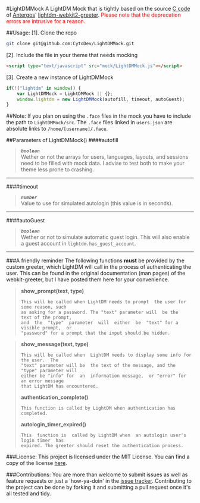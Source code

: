 #LightDMMock
A LightDM Mock that is tightly based on the source [C code](https://github.com/Antergos/web-greeter/blob/before-python/src/webkit2-extension.c) of [Antergos](https://github.com/Antergos)' [lightdm-webkit2-greeter](https://github.com/Antergos/lightdm-webkit2-greeter). <font style="color:red">Please note that the deprecation errors are intrusive for a reason.</font>

##Usage:
 [1]. Clone the repo
````bash
git clone git@github.com:CytoDev/LightDMMock.git
````
 [2]. Include the file in your theme that needs mocking<br>
````html
<script type="text/javascript" src="mock/LightDMMock.js"></script>
````
 [3]. Create a new instance of LightDMMock
````javascript
if(!("lightdm" in window)) {
    var LightDMMock = LightDMMock || {};
    window.lightdm = new LightDMMock(autofill, timeout, autoGuest);
}
````

##Note:
If you plan on using the `.face` files in the mock you have to include the path to `LightDMMock/src`. The `.face` files linked in `users.json` are absolute links to `/home/[username]/.face`.

##Parameters of LightDMMock()
####autofill
> **_`boolean`_**<br>
> Wether or not the arrays for users, languages, layouts, and sessions need to be filled with mock data. I advise to test both to make your theme less prone to crashing.
 ---

####timeout
> **_`number`_**<br>
> Value to use for simulated autologin (this value is in seconds).
 ---

####autoGuest
> **_`boolean`_**<br>
> Wether or not to simulate automatic guest login. This will also enable a guest account in `lightdm.has_guest_account`.
 ---

###A friendly reminder
The following functions __must__ be provided by the custom greeter, which LightDM will call in the process of authenticating the user. This can be found in the original documentation (man pages) of the webkit-greeter, but I have posted them here for your convenience.

> __show\_prompt(text, type)__<br>
> ````
> This will be called when LightDM needs to prompt  the user for some reason, such
> as asking for a password. The "text" parameter will  be the  text of the prompt,
> and  the  "type"  parameter  will  either  be  "text" for a  visible prompt,  or
> "password" for a prompt that the input should be hidden.
> ````
>

> __show\_message(text, type)__<br>
> ````
> This will be called when  LightDM needs to display some info for  the user.  The
> "text" parameter will be  the text of the message, and the "type" parameter will
> either be "info" for  an  information message,  or "error" for  an error message
> that LightDM has encountered.
> ````
>
> __authentication\_complete()__<br>
> ````
> This function is called by LightDM when authentication has completed.
> ````
>
> __autologin\_timer\_expired()__<br>
> ````
> This  function is  called by LightDM when  an autologin user's  login timer  has
> expired. The greeter should reset the authentication process.
> ````

###License:
This project is licensed under the MIT License. You can find a copy of the license [here](https://github.com/CytoDev/LightDMMock/license.md).

###Contributions:
You are more than welcome to submit issues as well as feature requests or just a 'how-ya-doin' in the [issue tracker](https://github.com/CytoDev/LightDMMock/issues/new). Contributing to the project can be done by forking it and submitting a pull request once it's all tested and tidy.
